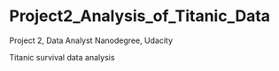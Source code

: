 # Project2_Analysis_of_Titanic_Data
Project 2, Data Analyst Nanodegree, Udacity

Titanic survival data analysis 
